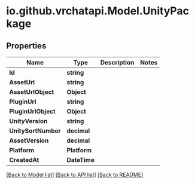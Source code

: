 
# io.github.vrchatapi.Model.UnityPackage

## Properties

Name | Type | Description | Notes
------------ | ------------- | ------------- | -------------
**Id** | **string** |  | 
**AssetUrl** | **string** |  | 
**AssetUrlObject** | **Object** |  | 
**PluginUrl** | **string** |  | 
**PluginUrlObject** | **Object** |  | 
**UnityVersion** | **string** |  | 
**UnitySortNumber** | **decimal** |  | 
**AssetVersion** | **decimal** |  | 
**Platform** | **Platform** |  | 
**CreatedAt** | **DateTime** |  | 

[[Back to Model list]](../README.md#documentation-for-models)
[[Back to API list]](../README.md#documentation-for-api-endpoints)
[[Back to README]](../README.md)

